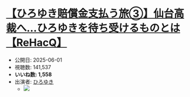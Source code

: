 # [【ひろゆき賠償金支払う旅③】仙台高裁へ…ひろゆきを待ち受けるものとは【ReHacQ】](https://www.youtube.com/watch?v=GfW_VITmib4)
-   公開日: 2025-06-01
-   視聴数: 141,537
-   **いいね数: 1,558**
-   出演者: [ひろゆき](/rehacq_fan/people/ひろゆき "wikilink")
    - [![](https://img.youtube.com/vi/GfW_VITmib4/hqdefault.jpg)](https://www.youtube.com/watch?v=GfW_VITmib4)
